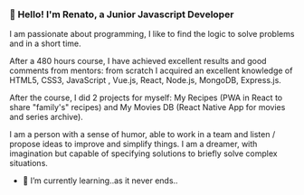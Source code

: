 ### 👋 Hello! I'm Renato, a Junior Javascript Developer

I am passionate about programming, I like to find the logic to solve problems and in a short time.

After a 480 hours course, I have achieved excellent results and good comments from mentors: from scratch I acquired an excellent knowledge of HTML5, CSS3, JavaScript , Vue.js, React, Node.js, MongoDB, Express.js.

After the course, I did 2 projects for myself: My Recipes (PWA in React to share "family's" recipes) and My Movies DB (React Native App for movies and series archive).

I am a person with a sense of humor, able to work in a team and listen / propose ideas to improve and simplify things. I am a dreamer, with imagination but capable of specifying solutions to briefly solve complex situations.

- 🌱 I’m currently learning..as it never ends..

<!--
**roland1308/roland1308** is a ✨ _special_ ✨ repository because its `README.md` (this file) appears on your GitHub profile.

Here are some ideas to get you started:

- 🔭 I’m currently working on ...
- 🌱 I’m currently learning ...
- 👯 I’m looking to collaborate on ...
- 🤔 I’m looking for help with ...
- 💬 Ask me about ...
- 📫 How to reach me: ...
- 😄 Pronouns: ...
- ⚡ Fun fact: ...
-->
